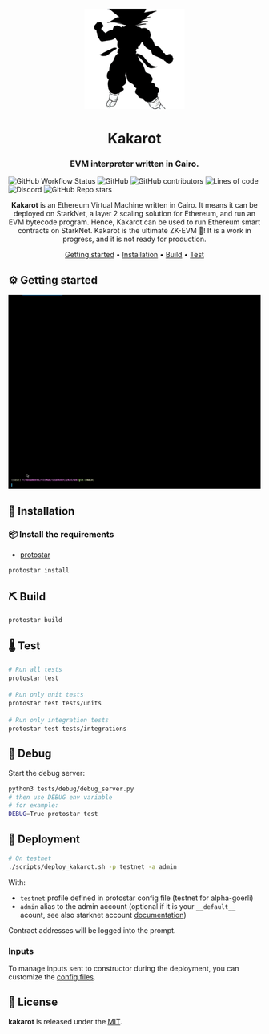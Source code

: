 <p align="center">
    <img src="resources/img/logo.png" height="200">
</p>
<div align="center">
  <h1 align="center">Kakarot</h1>
  <h3 align="center">EVM interpreter written in Cairo.</h3>
</div>

![GitHub Workflow Status](https://img.shields.io/github/workflow/status/abdelhamidbakhta/kakarot/TESTS?style=flat-square&logo=github)
![GitHub](https://img.shields.io/github/license/abdelhamidbakhta/kakarot?style=flat-square&logo=github)
![GitHub contributors](https://img.shields.io/github/contributors/abdelhamidbakhta/kakarot?logo=github&style=flat-square)
![Lines of code](https://img.shields.io/tokei/lines/github/abdelhamidbakhta/kakarot?style=flat-square)
![Discord](https://img.shields.io/discord/595666850260713488?color=purple&logo=discord&style=flat-square)
![GitHub Repo stars](https://img.shields.io/github/stars/abdelhamidbakhta/kakarot?style=social)

<div align="center">

**Kakarot** is an Ethereum Virtual Machine written in Cairo. It means it can be deployed on StarkNet, a layer 2 scaling solution for Ethereum, and run an EVM bytecode program.
Hence, Kakarot can be used to run Ethereum smart contracts on StarkNet.
Kakarot is the ultimate ZK-EVM 🫶!
It is a work in progress, and it is not ready for production.

[Getting started](#%EF%B8%8F-getting-started) •
[Installation](#installation) •
[Build](#%EF%B8%8F-build) •
[Test](#%EF%B8%8F-test)

</div>

## ⚙️ Getting started

![Tutorial](resources/img/kakarot.gif)

## 🎉 Installation

### 📦 Install the requirements

- [protostar](https://github.com/software-mansion/protostar)

```bash
protostar install
```

## ⛏️ Build

```bash
protostar build
```

## 🌡️ Test

```bash
# Run all tests
protostar test

# Run only unit tests
protostar test tests/units

# Run only integration tests
protostar test tests/integrations
```

## 🐛 Debug

Start the debug server:

```bash
python3 tests/debug/debug_server.py
# then use DEBUG env variable
# for example:
DEBUG=True protostar test
```

## 🚀 Deployment

```bash
# On testnet
./scripts/deploy_kakarot.sh -p testnet -a admin
```

With:

- `testnet` profile defined in protostar config file (testnet for alpha-goerli)
- `admin` alias to the admin account (optional if it is your `__default__` acount, see also starknet account [documentation](https://starknet.io/docs/hello_starknet/account_setup.html))

Contract addresses will be logged into the prompt.

### Inputs

To manage inputs sent to constructor during the deployment, you can customize the [config files](./scripts/configs/).

## 📄 License

**kakarot** is released under the [MIT](LICENSE).
